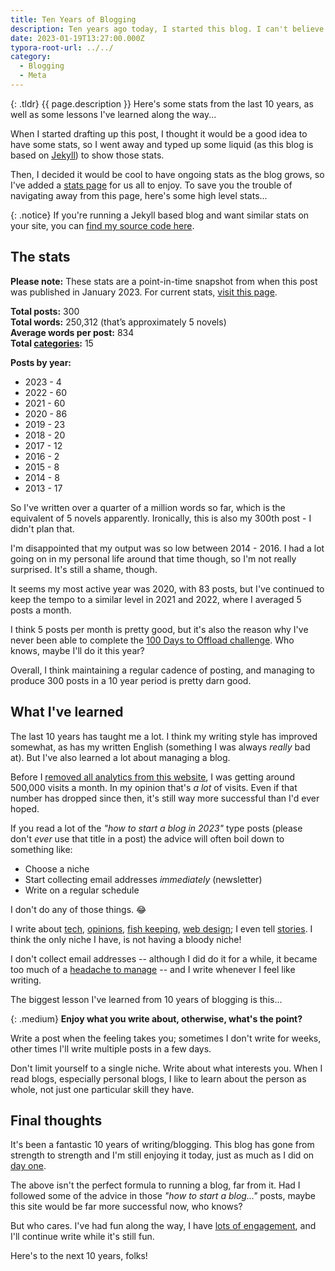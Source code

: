 ```yaml
---
title: Ten Years of Blogging
description: Ten years ago today, I started this blog. I can't believe it's been a decade already!
date: 2023-01-19T13:27:00.000Z
typora-root-url: ../../
category:
  - Blogging
  - Meta
---
```


{: .tldr}
{{ page.description }} Here's some stats from the last 10 years, as well as some lessons I've learned along the way...

When I started drafting up this post, I thought it would be a good idea to have some stats, so I went away and typed up some liquid (as this blog is based on [Jekyll](https://jekyllrb.com)) to show those stats.

Then, I decided it would be cool to have ongoing stats as the blog grows, so I've added a [stats page](/stats/) for us all to enjoy. To save you the trouble of navigating away from this page, here's some high level stats...

{: .notice}
If you're running a Jekyll based blog and want similar stats on your site, you can [find my source code here](https://github.com/kevquirk/kq-jekyll/blob/main/stats.md).

## The stats

**Please note:** These stats are a point-in-time snapshot from when this post was published in January 2023. For current stats, [visit this page](https://kevquirk.com/stats).

**Total posts:** 300<br>
**Total words:** 250,312 (that’s approximately 5 novels)<br>
**Average words per post:** 834<br>
**Total [categories](/categories/):** 15

**Posts by year:**

- 2023 - 4
- 2022 - 60
- 2021 - 60
- 2020 - 86
- 2019 - 23
- 2018 - 20
- 2017 - 12
- 2016 - 2
- 2015 - 8
- 2014 - 8
- 2013 - 17

So I've written over a quarter of a million words so far, which is the equivalent of 5 novels apparently. Ironically, this is also my 300th post - I didn't plan that.

I'm disappointed that my output was so low between 2014 - 2016. I had a lot going on in my personal life around that time though, so I'm not really surprised. It's still a shame, though.

It seems my most active year was 2020, with 83 posts, but I've continued to keep the tempo to a similar level in 2021 and 2022, where I averaged 5 posts a month.

I think 5 posts per month is pretty good, but it's also the reason why I've never been able to complete the [100 Days to Offload challenge](https://100daystooffload.com). Who knows, maybe I'll do it this year?

Overall, I think maintaining a regular cadence of posting, and managing to produce 300 posts in a 10 year period is pretty darn good. 

## What I've learned

The last 10 years has taught me a lot. I think my writing style has improved somewhat, as has my written English (something I was always *really* bad at). But I've also learned a lot about managing a blog.

Before I [removed all analytics from this website](https://kevquirk.com/revisiting-the-web-analytics-rabbit-hole/), I was getting around 500,000 visits a month. In my opinion that's *a lot* of visits. Even if that number has dropped since then, it's still way more successful than I'd ever hoped.

If you read a lot of the *"how to start a blog in 2023"* type posts (please don't *ever* use that title in a post) the advice will often boil down to something like:

* Choose a niche
* Start collecting email addresses *immediately* (newsletter)
* Write on a regular schedule

I don't do any of those things. 😂

I write about [tech](https://kevquirk.com/category/technology/), [opinions](https://kevquirk.com/category/opinion/), [fish keeping](https://kevquirk.com/category/fish-keeping/), [web design](https://kevquirk.com/category/web/); I even tell [stories](https://kevquirk.com/category/story-time/). I think the only niche I have, is not having a bloody niche!

I don't collect email addresses -- although I did do it for a while, it became too much of a [headache to manage](https://kevquirk.com/killing-the-meta-letter/) -- and I write whenever I feel like writing.

The biggest lesson I've learned from 10 years of blogging is this...

{: .medium}
**Enjoy what you write about, otherwise, what's the point?**

Write a post when the feeling takes you; sometimes I don't write for weeks, other times I'll write multiple posts in a few days.

Don't limit yourself to a single niche. Write about what interests you. When I read blogs, especially personal blogs, I like to learn about the person as whole, not just one particular skill they have.

## Final thoughts

It's been a fantastic 10 years of writing/blogging. This blog has gone from strength to strength and I'm still enjoying it today, just as much as I did on [day one](https://kevquirk.com/welcome-to-my-new-site/).

The above isn't the perfect formula to running a blog, far from it. Had I followed some of the advice in those *"how to start a blog..."* posts, maybe this site would be far more successful now, who knows?

But who cares. I've had fun along the way, I have [lots of engagement](https://kevquirk.com/online-conversations-website-engagement/), and I'll continue write while it's still fun.

Here's to the next 10 years, folks!



